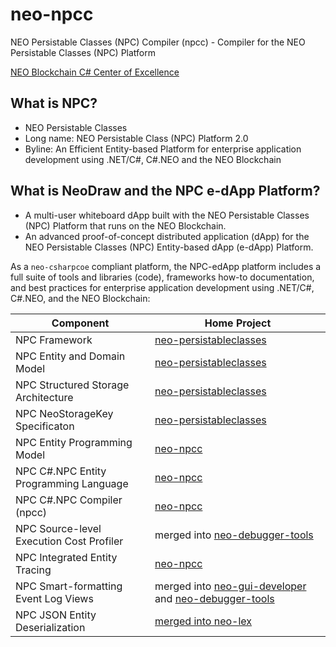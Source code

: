 
# neo-npcc
NEO Persistable Classes (NPC) Compiler (npcc) - Compiler for the NEO Persistable Classes (NPC) Platform

[NEO Blockchain C# Center of Excellence](https://github.com/mwherman2000/neo-csharpcoe/blob/master/README.md)

## What is NPC?

* NEO Persistable Classes 
* Long name: NEO Persistable Class (NPC) Platform 2.0
* Byline: An Efficient Entity-based Platform for enterprise application development using .NET/C#, C#.NEO and the NEO Blockchain

## What is NeoDraw and the NPC e-dApp Platform?

* A multi-user whiteboard dApp built with the NEO Persistable Classes  (NPC) Platform that runs on the NEO Blockchain.
* An advanced proof-of-concept distributed application (dApp) for the NEO Persistable Classes (NPC) Entity-based dApp (e-dApp) Platform.

As a `neo-csharpcoe` compliant platform, the NPC-edApp platform includes a full suite of tools and libraries (code), frameworks how-to documentation, and best practices for enterprise application development using .NET/C#, C#.NEO, and the NEO Blockchain:

| Component | Home Project |
| --------- | ------------ |
| NPC Framework | [neo-persistableclasses](https://github.com/mwherman2000/neo-persistableclasses) |
| NPC Entity and Domain Model | [neo-persistableclasses](https://github.com/mwherman2000/neo-persistableclasses) |
| NPC Structured Storage Architecture | [neo-persistableclasses](https://github.com/mwherman2000/neo-persistableclasses) |
| NPC NeoStorageKey Specificaton | [neo-persistableclasses](https://github.com/mwherman2000/neo-persistableclasses) |
| NPC Entity Programming Model | [neo-npcc](https://github.com/mwherman2000/neo-npcc) |
| NPC C#.NPC Entity Programming Language | [neo-npcc](https://github.com/mwherman2000/neo-npcc) |
| NPC C#.NPC Compiler (npcc) | [neo-npcc](https://github.com/mwherman2000/neo-npcc) |
| NPC Source-level Execution Cost Profiler | merged into [neo-debugger-tools](https://github.com/CityOfZion/neo-debugger-tools) |
| NPC Integrated Entity Tracing | [neo-npcc](https://github.com/mwherman2000/neo-npcc) |
| NPC Smart-formatting Event Log Views | merged into [neo-gui-developer](https://github.com/CityOfZion/neo-gui-developer) and [neo-debugger-tools](https://github.com/CityOfZion/neo-debugger-tools) |
| NPC JSON Entity Deserialization | [merged into neo-lex](https://github.com/CityOfZion/neo-lux/pull/9) |


